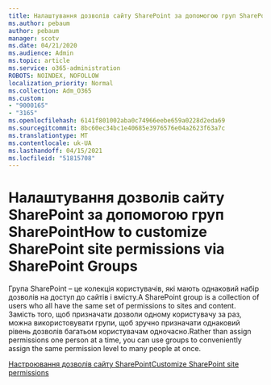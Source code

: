 ```yaml
---
title: Налаштування дозволів сайту SharePoint за допомогою груп SharePoint
ms.author: pebaum
author: pebaum
manager: scotv
ms.date: 04/21/2020
ms.audience: Admin
ms.topic: article
ms.service: o365-administration
ROBOTS: NOINDEX, NOFOLLOW
localization_priority: Normal
ms.collection: Adm_O365
ms.custom:
- "9000165"
- "3165"
ms.openlocfilehash: 6141f801002aba0c74966eebe659a0228d2eda69
ms.sourcegitcommit: 8bc60ec34bc1e40685e3976576e04a2623f63a7c
ms.translationtype: MT
ms.contentlocale: uk-UA
ms.lasthandoff: 04/15/2021
ms.locfileid: "51815708"
---
```

# <a name="how-to-customize-sharepoint-site-permissions-via-sharepoint-groups"></a><span data-ttu-id="5a786-102">Налаштування дозволів сайту SharePoint за допомогою груп SharePoint</span><span class="sxs-lookup"><span data-stu-id="5a786-102">How to customize SharePoint site permissions via SharePoint Groups</span></span> 

<span data-ttu-id="5a786-103">Група SharePoint – це колекція користувачів, які мають однаковий набір дозволів на доступ до сайтів і вмісту.</span><span class="sxs-lookup"><span data-stu-id="5a786-103">A SharePoint group is a collection of users who all have the same set of permissions to sites and content.</span></span> <span data-ttu-id="5a786-104">Замість того, щоб призначати дозволи одному користувачу за раз, можна використовувати групи, щоб зручно призначати однаковий рівень дозволів багатьом користувачам одночасно.</span><span class="sxs-lookup"><span data-stu-id="5a786-104">Rather than assign permissions one person at a time, you can use groups to conveniently assign the same permission level to many people at once.</span></span>

[<span data-ttu-id="5a786-105">Настроювання дозволів сайту SharePoint</span><span class="sxs-lookup"><span data-stu-id="5a786-105">Customize SharePoint site permissions</span></span>](https://docs.microsoft.com/sharepoint/customize-sharepoint-site-permissions)